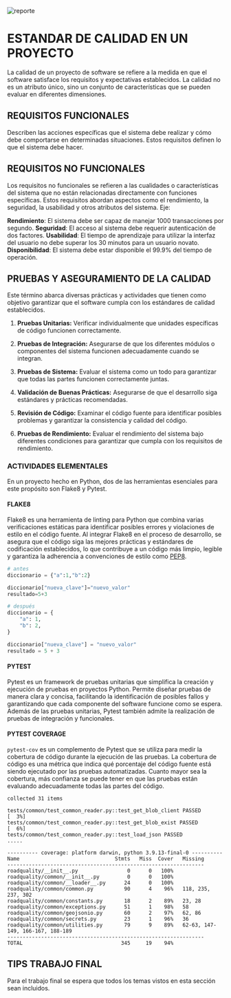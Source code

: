 <img src="https://i.postimg.cc/cCjTSn8r/ss-cumf.png" alt="reporte" border="0"/>


# **ESTANDAR DE CALIDAD EN UN PROYECTO**

La calidad de un proyecto de software se refiere a la medida en que el software satisface los requisitos y expectativas establecidos. La calidad no es un atributo único, sino un conjunto de características que se pueden evaluar en diferentes dimensiones. 
## **REQUISITOS FUNCIONALES**

Describen las acciones específicas que el sistema debe realizar y cómo debe comportarse en determinadas situaciones. Estos requisitos definen lo que el sistema debe hacer.

## **REQUISITOS NO FUNCIONALES**

Los requisitos no funcionales se refieren a las cualidades o características del sistema que no están relacionadas directamente con funciones específicas. Estos requisitos abordan aspectos como el rendimiento, la seguridad, la usabilidad y otros atributos del sistema. Eje:

**Rendimiento**: El sistema debe ser capaz de manejar 1000 transacciones por segundo.
**Seguridad**: El acceso al sistema debe requerir autenticación de dos factores.
**Usabilidad**: El tiempo de aprendizaje para utilizar la interfaz del usuario no debe superar los 30 minutos para un usuario novato.
**Disponibilidad**: El sistema debe estar disponible el 99.9% del tiempo de operación.

## **PRUEBAS Y ASEGURAMIENTO DE LA CALIDAD**

Este término abarca diversas prácticas y actividades que tienen como objetivo garantizar que el software cumpla con los estándares de calidad establecidos.



1. **Pruebas Unitarias:** Verificar individualmente que unidades específicas de código funcionen correctamente.
  
2. **Pruebas de Integración:** Asegurarse de que los diferentes módulos o componentes del sistema funcionen adecuadamente cuando se integran.

3. **Pruebas de Sistema:** Evaluar el sistema como un todo para garantizar que todas las partes funcionen correctamente juntas.

4. **Validación de Buenas Prácticas:** Asegurarse de que el desarrollo siga estándares y prácticas recomendadas.

5. **Revisión de Código:** Examinar el código fuente para identificar posibles problemas y garantizar la consistencia y calidad del código.

6. **Pruebas de Rendimiento:** Evaluar el rendimiento del sistema bajo diferentes condiciones para garantizar que cumpla con los requisitos de rendimiento.






### **ACTIVIDADES ELEMENTALES**

En un proyecto hecho en Python, dos de las herramientas esenciales para este propósito son Flake8 y Pytest.

#### **FLAKE8**

Flake8 es una herramienta de linting para Python que combina varias verificaciones estáticas para identificar posibles errores y violaciones de estilo en el código fuente. Al integrar Flake8 en el proceso de desarrollo, se asegura que el código siga las mejores prácticas y estándares de codificación establecidos, lo que contribuye a un código más limpio, legible y garantiza la adherencia a convenciones de estilo como [PEP8](https://peps.python.org/pep-0008/).

```python
# antes
diccionario = {"a":1,"b":2}

diccionario["nueva_clave"]="nuevo_valor"
resultado=5+3
```


```python
# después
diccionario = {
    "a": 1,
    "b": 2,
}

diccionario["nueva_clave"] = "nuevo_valor"
resultado = 5 + 3
```


#### **PYTEST**

Pytest es un framework de pruebas unitarias que simplifica la creación y ejecución de pruebas en proyectos Python. Permite diseñar pruebas de manera clara y concisa, facilitando la identificación de posibles fallos y garantizando que cada componente del software funcione como se espera. Además de las pruebas unitarias, Pytest también admite la realización de pruebas de integración y funcionales.

#### **PYTEST COVERAGE**

`pytest-cov` es un complemento de Pytest que se utiliza para medir la cobertura de código durante la ejecución de las pruebas. La cobertura de código es una métrica que indica qué porcentaje del código fuente está siendo ejecutado por las pruebas automatizadas. Cuanto mayor sea la cobertura, más confianza se puede tener en que las pruebas están evaluando adecuadamente todas las partes del código.


```bash!
collected 31 items                                                                                                

tests/common/test_common_reader.py::test_get_blob_client PASSED                                             [  3%]
tests/common/test_common_reader.py::test_get_blob_exist PASSED                                              [  6%]
tests/common/test_common_reader.py::test_load_json PASSED                                       .....

---------- coverage: platform darwin, python 3.9.13-final-0 ----------
Name                               Stmts   Miss  Cover   Missing
----------------------------------------------------------------
roadquality/__init__.py                0      0   100%
roadquality/common/__init__.py         0      0   100%
roadquality/common/__loader__.py      24      0   100%
roadquality/common/common.py          90      4    96%   118, 235, 237, 302
roadquality/common/constants.py       18      2    89%   23, 28
roadquality/common/exceptions.py      51      1    98%   58
roadquality/common/geojsonio.py       60      2    97%   62, 86
roadquality/common/secrets.py         23      1    96%   36
roadquality/common/utilities.py       79      9    89%   62-63, 147-149, 166-167, 188-189
----------------------------------------------------------------
TOTAL                                345     19    94%
```


## **TIPS TRABAJO FINAL**

Para el trabajo final se espera que todos los temas vistos en esta sección sean incluidos.
